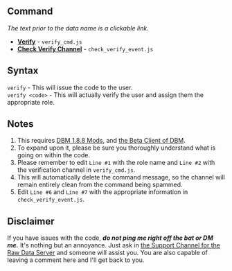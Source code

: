 ## **Command**    
_The text prior to the data name is a clickable link._

- **[Verify](https://github.com/zachdoug24/dbm-projects/blob/verify/verify_cmd.js)** - `verify_cmd.js`    
- **[Check Verify Channel](https://github.com/zachdoug24/dbm-projects/blob/verify/check_verify_event.js)** - `check_verify_event.js`
    
## **Syntax**
`verify` - This will issue the code to the user.    
`verify <code>` - This will actually verify the user and assign them the appropriate role.

## **Notes**    

1. This requires [DBM 1.8.8 Mods](https://github.com/Discord-Bot-Maker-Mods/DBM-Mods/tree/master), and [the Beta Client of DBM](https://discordapp.com/channels/374961173524643843/375701228111527937/461267260234006531).
2. To expand upon it, please be sure you thoroughly understand what is going on within the code.
3. Please remember to edit `Line #1` with the role name and `Line #2` with the verification channel in `verify_cmd.js`.
4. This will automatically delete the command message, so the channel will remain entirely clean from the command being spammed.
5. Edit `Line #6` and `Line #7` with the appropriate information in `check_verify_event.js`.


## **Disclaimer** 
If you have issues with the code, **_do not ping me right off the bat or DM me._** It's nothing but an annoyance. Just ask in [the Support Channel for the Raw Data Server](https://discordapp.com/channels/379372685182107669/388055603320324116/) and someone will assist you. You are also capable of leaving a comment here and I'll get back to you.
